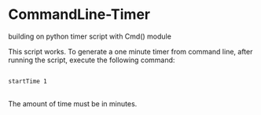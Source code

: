 CommandLine-Timer
=================

building on python timer script with Cmd() module

This script works. To generate a one minute timer from command line, after running the script, execute the following command:
<pre>
<code>
startTime 1
</code>
</pre>

The amount of time must be in minutes.


